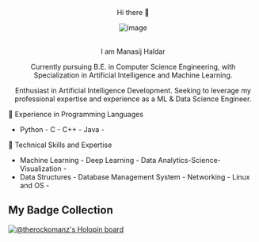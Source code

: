 <div id="header" align="center">
Hi there 👋
 <br>

 ![image](https://media-exp1.licdn.com/dms/image/D4D16AQH7w2Q67wHbXA/profile-displaybackgroundimage-shrink_350_1400/0/1666115112654?e=1672876800&v=beta&t=7tzRQDwL2lKvRIouqci7-6wKd2blpH_is9SV0Jy0ovg)

<br>
I am Manasij Haldar

Currently pursuing B.E. in Computer Science Engineering, 
with Specialization in Artificial Intelligence and Machine Learning. 

Enthusiast in Artificial Intelligence Development. 
Seeking to leverage my professional expertise and experience as a ML & Data Science Engineer.

</div>

🔭 Experience in Programming Languages 
- Python - C - C++ - Java -

🌱 Technical Skills and Expertise 
- Machine Learning - Deep Learning - Data Analytics-Science-Visualization - 
- Data Structures - Database Management System - Networking - Linux and OS - 
 

## My Badge Collection
[![@therockomanz's Holopin board](https://holopin.me/therockomanz)](https://holopin.io/@therockomanz)
